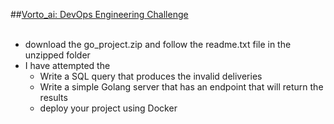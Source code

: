 ##<ins>Vorto_ai: DevOps Engineering Challenge  </ins><br/> 
<br/>
- download the go_project.zip and follow the readme.txt file in the unzipped folder <br/>
- I have attempted the <br/>
  - Write a SQL query that produces the invalid deliveries <br/>
  - Write a simple Golang server that has an endpoint that will return the results <br/>
  - deploy your project using Docker <br/>
